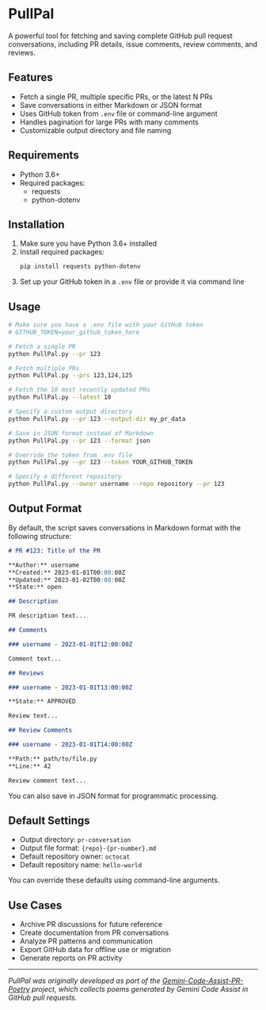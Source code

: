 # PullPal

A powerful tool for fetching and saving complete GitHub pull request conversations, including PR details, issue comments, review comments, and reviews.

## Features

- Fetch a single PR, multiple specific PRs, or the latest N PRs
- Save conversations in either Markdown or JSON format
- Uses GitHub token from `.env` file or command-line argument
- Handles pagination for large PRs with many comments
- Customizable output directory and file naming

## Requirements

- Python 3.6+
- Required packages:
  - requests
  - python-dotenv

## Installation

1. Make sure you have Python 3.6+ installed
2. Install required packages:
   ```bash
   pip install requests python-dotenv
   ```
3. Set up your GitHub token in a `.env` file or provide it via command line

## Usage

```bash
# Make sure you have a .env file with your GitHub token
# GITHUB_TOKEN=your_github_token_here

# Fetch a single PR
python PullPal.py --pr 123

# Fetch multiple PRs
python PullPal.py --prs 123,124,125

# Fetch the 10 most recently updated PRs
python PullPal.py --latest 10

# Specify a custom output directory
python PullPal.py --pr 123 --output-dir my_pr_data

# Save in JSON format instead of Markdown
python PullPal.py --pr 123 --format json

# Override the token from .env file
python PullPal.py --pr 123 --token YOUR_GITHUB_TOKEN

# Specify a different repository
python PullPal.py --owner username --repo repository --pr 123
```

## Output Format

By default, the script saves conversations in Markdown format with the following structure:

```markdown
# PR #123: Title of the PR

**Author:** username
**Created:** 2023-01-01T00:00:00Z
**Updated:** 2023-01-02T00:00:00Z
**State:** open

## Description

PR description text...

## Comments

### username - 2023-01-01T12:00:00Z

Comment text...

## Reviews

### username - 2023-01-01T13:00:00Z

**State:** APPROVED

Review text...

## Review Comments

### username - 2023-01-01T14:00:00Z

**Path:** path/to/file.py
**Line:** 42

Review comment text...
```

You can also save in JSON format for programmatic processing.

## Default Settings

- Output directory: `pr-conversation`
- Output file format: `{repo}-{pr-number}.md`
- Default repository owner: `octocat`
- Default repository name: `hello-world`

You can override these defaults using command-line arguments.

## Use Cases

- Archive PR discussions for future reference
- Create documentation from PR conversations
- Analyze PR patterns and communication
- Export GitHub data for offline use or migration
- Generate reports on PR activity

---

*PullPal was originally developed as part of the [Gemini-Code-Assist-PR-Poetry](https://github.com/TheRealFREDP3D/Gemini-Code-Assist-PR-Poetry) project, which collects poems generated by Gemini Code Assist in GitHub pull requests.*
